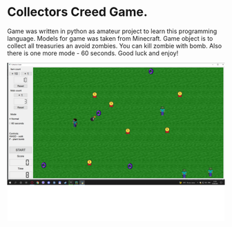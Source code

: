 # Collectors Creed Game.
Game was written in python as amateur project to learn this programming language.
Models for game was taken from Minecraft.
Game object is to collect all treasuries an avoid zombies.
You can kill zombie with bomb.
Also there is one more mode - 60 seconds.
Good luck and enjoy!

![Screenshot](https://github.com/YarikYenkov/CollectorCreed/blob/master/Pics/Sreenshot.png)
